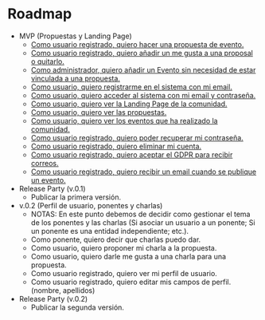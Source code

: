# Roadmap
* MVP (Propuestas y Landing Page)
	* [Como usuario registrado, quiero hacer una propuesta de evento.](https://tree.taiga.io/project/aalmiramolla-meetupselector/us/3)
	* [Como usuario registrado, quiero añadir un me gusta a una proposal o quitarlo.](https://tree.taiga.io/project/aalmiramolla-meetupselector/us/6)
	* [Como administrador, quiero añadir un Evento sin necesidad de estar vinculada a una propuesta.](https://tree.taiga.io/project/aalmiramolla-meetupselector/us/31)
	* [Como usuario, quiero registrarme en el sistema con mi email.](https://tree.taiga.io/project/aalmiramolla-meetupselector/us/52)
	* [Como usuario, quiero acceder al sistema con mi email y contraseña.](https://tree.taiga.io/project/aalmiramolla-meetupselector/us/53)
	* [Como usuario, quiero ver la Landing Page de la comunidad.](https://tree.taiga.io/project/aalmiramolla-meetupselector/us/54)
	* [Como usuario, quiero ver las propuestas.](https://tree.taiga.io/project/aalmiramolla-meetupselector/us/49)
	* [Como usuario, quiero ver los eventos que ha realizado la comunidad.](https://tree.taiga.io/project/aalmiramolla-meetupselector/us/55)
	* [Como usuario registrado, quiero poder recuperar mi contraseña.](https://tree.taiga.io/project/aalmiramolla-meetupselector/us/56)
	* [Como usuario registrado, quiero eliminar mi cuenta.](https://tree.taiga.io/project/aalmiramolla-meetupselector/us/57)
	* [Como usuario registrado, quiero aceptar el GDPR para recibir correos.](https://tree.taiga.io/project/aalmiramolla-meetupselector/us/58)
	* [Como usuario registrado, quiero recibir un email cuando se publique un evento.](https://tree.taiga.io/project/aalmiramolla-meetupselector/us/11)
* Release Party (v.0.1)
	* Publicar la primera versión.
* v.0.2 (Perfil de usuario, ponentes y charlas)
	* NOTAS: En este punto debemos de decidir como gestionar el tema de los ponentes y las charlas (Si asociar un usuario a un ponente; Si un ponente es una entidad independiente; etc.).
	* Como ponente, quiero decir que charlas puedo dar.
	* Como usuario, quiero proponer mi charla a la propuesta.
	* Como usuario, quiero darle me gusta a una charla para una propuesta.
	* Como usuario registrado, quiero ver mi perfil de usuario.
	* Como usuario registrado, quiero editar mis campos de perfil. (nombre, apellidos)
* Release Party (v.0.2)
	* Publicar la segunda versión.

